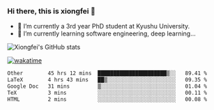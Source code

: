 ### Hi there, this is xiongfei 👋


- 🔭 I’m currently a 3rd year PhD student at Kyushu University.
- 🌱 I’m currently learning software engineering, deep learning...

<!--
**X1on9f31/X1on9f31** is a ✨ _special_ ✨ repository because its `README.md` (this file) appears on your GitHub profile.
Here are some ideas to get you started:
-->

![Xiongfei's GitHub stats](https://github-readme-stats.vercel.app/api?username=X1on9f31)


[![wakatime](https://wakatime.com/badge/user/9e8d5516-d162-43e7-9563-87295d455a71.svg)](https://wakatime.com/@9e8d5516-d162-43e7-9563-87295d455a71)

<!--START_SECTION:waka-->

```txt
Other        45 hrs 12 mins  ██████████████████████▒░░   89.41 %
LaTeX        4 hrs 43 mins   ██▒░░░░░░░░░░░░░░░░░░░░░░   09.35 %
Google Doc   31 mins         ▒░░░░░░░░░░░░░░░░░░░░░░░░   01.04 %
TeX          3 mins          ░░░░░░░░░░░░░░░░░░░░░░░░░   00.11 %
HTML         2 mins          ░░░░░░░░░░░░░░░░░░░░░░░░░   00.08 %
```

<!--END_SECTION:waka-->

